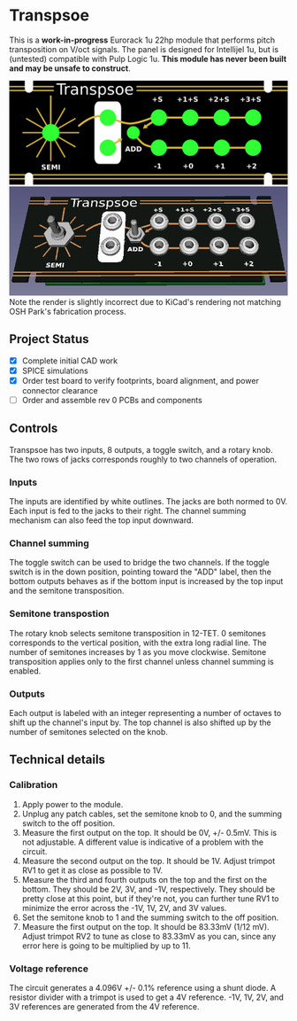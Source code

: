 # Transpsoe

This is a **work-in-progress** Eurorack 1u 22hp module that performs pitch transposition on V/oct signals. The panel is designed for Intellijel 1u, but is (untested) compatible with Pulp Logic 1u. **This module has never been built and may be unsafe to construct**.

![Image of Transpsoe's panel](panel/panel.png)
![Render of Transpsoe's boards](render.png)
Note the render is slightly incorrect due to KiCad's rendering not matching OSH Park's fabrication process.

## Project Status

- [x] Complete initial CAD work
- [x] SPICE simulations
- [x] Order test board to verify footprints, board alignment, and power connector clearance
- [ ] Order and assemble rev 0 PCBs and components

## Controls

Transpsoe has two inputs, 8 outputs, a toggle switch, and a rotary knob. The two rows of jacks corresponds roughly to two channels of operation.

### Inputs

The inputs are identified by white outlines. The jacks are both normed to 0V. Each input is fed to the jacks to their right. The channel summing mechanism can also feed the top input downward.

### Channel summing

The toggle switch can be used to bridge the two channels. If the toggle switch is in the down position, pointing toward the "ADD" label, then the bottom outputs behaves as if the bottom input is increased by the top input and the semitone transposition.

### Semitone transpostion

The rotary knob selects semitone transposition in 12-TET. 0 semitones corresponds to the vertical position, with the extra long radial line.  The number of semitones increases by 1 as you move clockwise. Semitone transposition applies only to the first channel unless channel summing is enabled.

### Outputs

Each output is labeled with an integer representing a number of octaves to shift up the channel's input by. The top channel is also shifted up by the number of semitones selected on the knob.

## Technical details

### Calibration

1. Apply power to the module.
2. Unplug any patch cables, set the semitone knob to 0, and the summing switch to the off position.
3. Measure the first output on the top. It should be 0V, +/- 0.5mV. This is not adjustable. A different value is indicative of a problem with the circuit.
4. Measure the second output on the top. It should be 1V. Adjust trimpot RV1 to get it as close as possible to 1V.
5. Measure the third and fourth outputs on the top and the first on the bottom. They should be 2V, 3V, and -1V, respectively. They should be pretty close at this point, but if they're not, you can further tune RV1 to minimize the error across the -1V, 1V, 2V, and 3V values.
6. Set the semitone knob to 1 and the summing switch to the off position.
7. Measure the first output on the top. It should be 83.33mV (1/12 mV). Adjust trimpot RV2 to tune as close to 83.33mV as you can, since any error here is going to be multiplied by up to 11.

### Voltage reference

The circuit generates a 4.096V +/- 0.1% reference using a shunt diode. A resistor divider with a trimpot is used to get a 4V reference. -1V, 1V, 2V, and 3V references are generated from the 4V reference.
